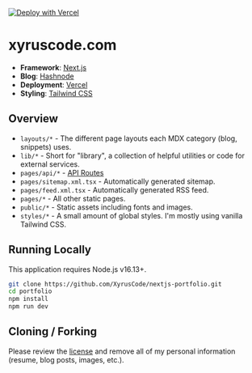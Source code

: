 [![Deploy with Vercel](https://vercel.com/button)](https://vercel.com/new/clone?repository-url=https%3A%2F%2Fgithub.com%xyruscode%2Fnextjs-portfolio)

# xyruscode.com

- **Framework**: [Next.js](https://nextjs.org/)
- **Blog**: [Hashnode](https://hasnode.com)
- **Deployment**: [Vercel](https://vercel.com)
- **Styling**: [Tailwind CSS](https://tailwindcss.com/)

## Overview

- `layouts/*` - The different page layouts each MDX category (blog, snippets) uses.
- `lib/*` - Short for "library", a collection of helpful utilities or code for external services.
- `pages/api/*` - [API Routes](https://nextjs.org/docs/api-routes/introduction) 
- `pages/sitemap.xml.tsx` - Automatically generated sitemap.
- `pages/feed.xml.tsx` - Automatically generated RSS feed.
- `pages/*` - All other static pages.
- `public/*` - Static assets including fonts and images.
- `styles/*` - A small amount of global styles. I'm mostly using vanilla Tailwind CSS.

## Running Locally

This application requires Node.js v16.13+.

```bash
git clone https://github.com/XyrusCode/nextjs-portfolio.git
cd portfolio
npm install
npm run dev
```

## Cloning / Forking

Please review the [license](https://github.com/XyrusCode/nextjs-portfolio/blob/main/LICENSE.txt) and remove all of my personal information (resume, blog posts, images, etc.).
